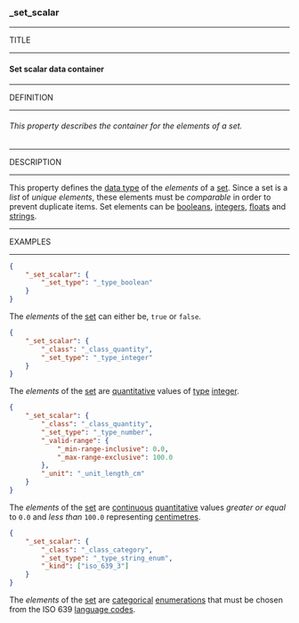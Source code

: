 ### _set_scalar



------
TITLE

------

#### Set scalar data container



------
DEFINITION

------

###### This property describes the container for the elements of a set.



------
DESCRIPTION

------

This property defines the [data type](_set_type.md) of the *elements* of a [set](_set.md). Since a set is a *list* of *unique elements*, these elements must be *comparable* in order to prevent duplicate items. Set elements can be [booleans](_type_boolean.md), [integers](_type_integer.md), [floats](_type_number.md) and [strings](_type_string.md).



------
EXAMPLES

------

```json
{
	"_set_scalar": {
		"_set_type": "_type_boolean"
	}
}
```
The *elements* of the [set](_set.md) can either be, `true` or `false`.




```json
{
	"_set_scalar": {
		"_class": "_class_quantity",
		"_set_type": "_type_integer"
	}
}
```
The *elements* of the [set](_set.md) are [quantitative](_class_quantity.md) values of [type](_set_type.md) [integer](_type_integer.md).




```json
{
	"_set_scalar": {
		"_class": "_class_quantity",
		"_set_type": "_type_number",
		"_valid-range": {
			"_min-range-inclusive": 0.0,
			"_max-range-exclusive": 100.0
		},
		"_unit": "_unit_length_cm"
	}
}
```
The *elements* of the [set](_set.md) are [continuous](_type_number.md) [quantitative](_class_quantity.md) values *greater or equal* to `0.0` and *less than* `100.0` representing [centimetres](_unit_length_cm.md).




```json
{
	"_set_scalar": {
		"_class": "_class_category",
		"_set_type": "_type_string_enum",
		"_kind": ["iso_639_3"]
	}
}
```
The *elements* of the [set](_set.md) are [categorical](_class_category.md) [enumerations](_type_string_enum.md) that must be chosen from the ISO 639 [language codes](iso_639_3.md).